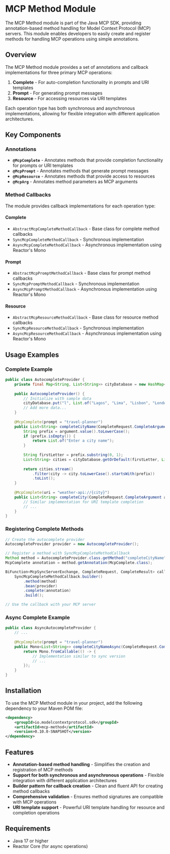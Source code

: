 # MCP Method Module

The MCP Method module is part of the Java MCP SDK, providing annotation-based method handling for Model Context Protocol (MCP) servers. This module enables developers to easily create and register methods for handling MCP operations using simple annotations.

## Overview

The MCP Method module provides a set of annotations and callback implementations for three primary MCP operations:

1. **Complete** - For auto-completion functionality in prompts and URI templates
2. **Prompt** - For generating prompt messages
3. **Resource** - For accessing resources via URI templates

Each operation type has both synchronous and asynchronous implementations, allowing for flexible integration with different application architectures.

## Key Components

### Annotations

- **`@McpComplete`** - Annotates methods that provide completion functionality for prompts or URI templates
- **`@McpPrompt`** - Annotates methods that generate prompt messages
- **`@McpResource`** - Annotates methods that provide access to resources
- **`@McpArg`** - Annotates method parameters as MCP arguments

### Method Callbacks

The module provides callback implementations for each operation type:

#### Complete
- `AbstractMcpCompleteMethodCallback` - Base class for complete method callbacks
- `SyncMcpCompleteMethodCallback` - Synchronous implementation
- `AsyncMcpCompleteMethodCallback` - Asynchronous implementation using Reactor's Mono

#### Prompt
- `AbstractMcpPromptMethodCallback` - Base class for prompt method callbacks
- `SyncMcpPromptMethodCallback` - Synchronous implementation
- `AsyncMcpPromptMethodCallback` - Asynchronous implementation using Reactor's Mono

#### Resource
- `AbstractMcpResourceMethodCallback` - Base class for resource method callbacks
- `SyncMcpResourceMethodCallback` - Synchronous implementation
- `AsyncMcpResourceMethodCallback` - Asynchronous implementation using Reactor's Mono

## Usage Examples

### Complete Example

```java
public class AutocompleteProvider {
    private final Map<String, List<String>> cityDatabase = new HashMap<>();
    
    public AutocompleteProvider() {
        // Initialize with sample data
        cityDatabase.put("l", List.of("Lagos", "Lima", "Lisbon", "London", "Los Angeles"));
        // Add more data...
    }
    
    @McpComplete(prompt = "travel-planner")
    public List<String> completeCityName(CompleteRequest.CompleteArgument argument) {
        String prefix = argument.value().toLowerCase();
        if (prefix.isEmpty()) {
            return List.of("Enter a city name");
        }
        
        String firstLetter = prefix.substring(0, 1);
        List<String> cities = cityDatabase.getOrDefault(firstLetter, List.of());
        
        return cities.stream()
            .filter(city -> city.toLowerCase().startsWith(prefix))
            .toList();
    }
    
    @McpComplete(uri = "weather-api://{city}")
    public List<String> completeCity(CompleteRequest.CompleteArgument argument) {
        // Similar implementation for URI template completion
        // ...
    }
}
```

### Registering Complete Methods

```java
// Create the autocomplete provider
AutocompleteProvider provider = new AutocompleteProvider();

// Register a method with SyncMcpCompleteMethodCallback
Method method = AutocompleteProvider.class.getMethod("completeCityName", CompleteRequest.CompleteArgument.class);
McpComplete annotation = method.getAnnotation(McpComplete.class);

BiFunction<McpSyncServerExchange, CompleteRequest, CompleteResult> callback = 
    SyncMcpCompleteMethodCallback.builder()
        .method(method)
        .bean(provider)
        .complete(annotation)
        .build();

// Use the callback with your MCP server
```

### Async Complete Example

```java
public class AsyncAutocompleteProvider {
    // ...
    
    @McpComplete(prompt = "travel-planner")
    public Mono<List<String>> completeCityNameAsync(CompleteRequest.CompleteArgument argument) {
        return Mono.fromCallable(() -> {
            // Implementation similar to sync version
            // ...
        });
    }
}
```

## Installation

To use the MCP Method module in your project, add the following dependency to your Maven POM file:

```xml
<dependency>
    <groupId>io.modelcontextprotocol.sdk</groupId>
    <artifactId>mcp-method</artifactId>
    <version>0.10.0-SNAPSHOT</version>
</dependency>
```

## Features

- **Annotation-based method handling** - Simplifies the creation and registration of MCP methods
- **Support for both synchronous and asynchronous operations** - Flexible integration with different application architectures
- **Builder pattern for callback creation** - Clean and fluent API for creating method callbacks
- **Comprehensive validation** - Ensures method signatures are compatible with MCP operations
- **URI template support** - Powerful URI template handling for resource and completion operations

## Requirements

- Java 17 or higher
- Reactor Core (for async operations)
